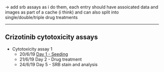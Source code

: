 
-> add srb assays as i do them, each entry should have assoicated data and images as part of a cache (i think)
and can also split into single/double/triple drug treatments

-----------------------------------------------

## Crizotinib cytotoxicity assays

- Cytotoxicity assay 1
    - 20/6/19 [Day 1 - Seeding](../Protocols/LB_19-6-20.md)
    - 21/6/19 Day 2 - Drug treatment
    - 24/6/19 Day 5 - SRB stain and analysis
